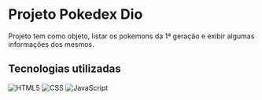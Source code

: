 # Projeto Pokedex Dio
Projeto tem como objeto, listar os pokemons da 1ª geração e exibir algumas informações dos mesmos. 
## Tecnologias utilizadas
![HTML5](https://img.shields.io/badge/HTML5-000?style=for-the-badge&logo=html5)
![CSS](https://img.shields.io/badge/CSS-000?style=for-the-badge&logo=css3&logoColor=264CE4)
![JavaScript](https://img.shields.io/badge/JavaScript-000?style=for-the-badge&logo=javascript)
